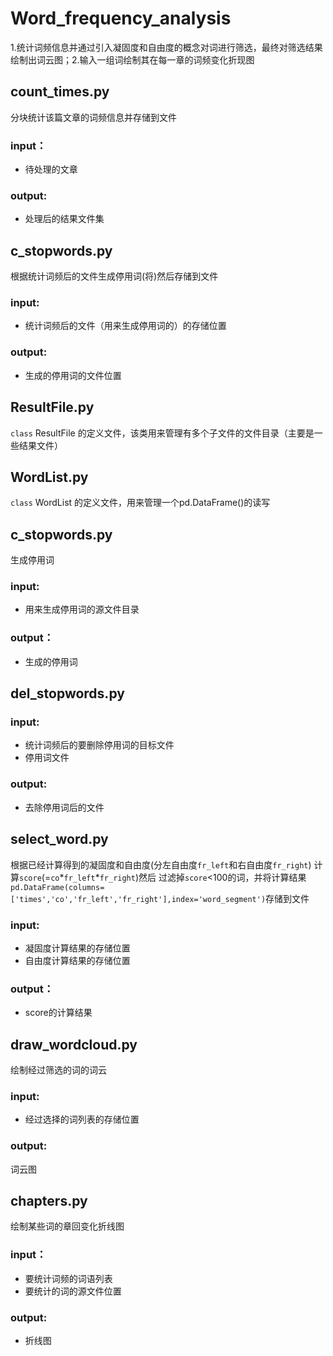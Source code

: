 # Word_frequency_analysis
1.统计词频信息并通过引入凝固度和自由度的概念对词进行筛选，最终对筛选结果绘制出词云图；2.输入一组词绘制其在每一章的词频变化折现图
## count_times.py

分块统计该篇文章的词频信息并存储到文件

### input：

* 待处理的文章


### output:
	
* 处理后的结果文件集

## c_stopwords.py
根据统计词频后的文件生成停用词(将)然后存储到文件

### input:
* 统计词频后的文件（用来生成停用词的）的存储位置

### output:
* 生成的停用词的文件位置


## ResultFile.py
	
`class` ResultFile 的定义文件，该类用来管理有多个子文件的文件目录（主要是一些结果文件）

## WordList.py

`class` WordList 的定义文件，用来管理一个pd.DataFrame()的读写

## c_stopwords.py

生成停用词
### input:

* 用来生成停用词的源文件目录

### output：

* 生成的停用词


## del_stopwords.py
### input:

* 统计词频后的要删除停用词的目标文件
* 停用词文件

### output:

* 去除停用词后的文件

## select_word.py

根据已经计算得到的凝固度和自由度(分左自由度`fr_left`和右自由度`fr_right`) 计算`score`(=`co`\*`fr_left`*`fr_right`)然后 
过滤掉`score`<100的词，并将计算结果`pd.DataFrame(columns=['times','co','fr_left','fr_right'],index='word_segment')`存储到文件

### input:

* 凝固度计算结果的存储位置
* 自由度计算结果的存储位置

### output：
* score的计算结果


## draw_wordcloud.py
绘制经过筛选的词的词云
### input:
* 经过选择的词列表的存储位置
### output:
词云图

## chapters.py
绘制某些词的章回变化折线图
### input：
* 要统计词频的词语列表
* 要统计的词的源文件位置

### output:

* 折线图
